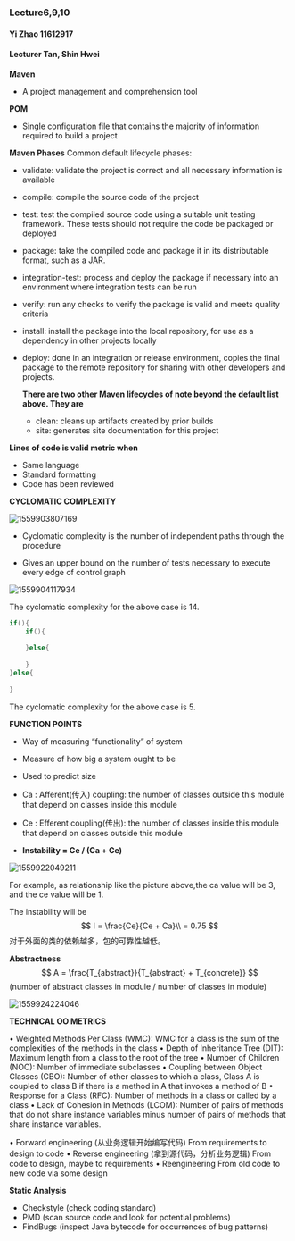 ### Lecture6,9,10

#### Yi Zhao 11612917

#### Lecturer Tan, Shin Hwei



**Maven**

- A project management and comprehension tool

**POM**

- Single configuration file that contains the majority of information required to build a project


**Maven Phases**
Common default lifecycle phases:

- validate: validate the project is correct and all necessary information is available

- compile: compile the source code of the project

- test: test the compiled source code using a suitable unit testing framework. These tests should not require the code be packaged or deployed

- package: take the compiled code and package it in its distributable format, such as a JAR.

- integration-test: process and deploy the package if necessary into an environment where integration tests can be run

- verify: run any checks to verify the package is valid and meets quality criteria

- install: install the package into the local repository, for use as a dependency in other projects locally

- deploy: done in an integration or release environment, copies the final package to the remote repository for sharing with other developers and projects.

  **There are two other Maven lifecycles of note beyond the default list above. They are**

  - clean: cleans up artifacts created by prior builds
  - site: generates site documentation for this project



**Lines of code is valid metric when**

- Same language
- Standard formatting
- Code has been reviewed



**CYCLOMATIC COMPLEXITY**

![1559903807169](C:\Users\Joy\AppData\Roaming\Typora\typora-user-images\1559903807169.png)

- Cyclomatic complexity is the number of independent paths through the procedure

- Gives an upper bound on the number of tests necessary to execute every edge of control graph

![1559904117934](C:\Users\Joy\AppData\Roaming\Typora\typora-user-images\1559904117934.png)

The cyclomatic complexity for the above case is 14.

```java
if(){
    if(){
        
    }else{
        
    }
}else{
    
}
```

The cyclomatic complexity for the above case is 5.



**FUNCTION POINTS**

- Way of measuring “functionality” of system
- Measure of how big a system ought to be
- Used to predict size



- Ca : Afferent(传入) coupling: the number of classes outside this module that
  depend on classes inside this module
- Ce : Efferent coupling(传出): the number of classes inside this module that
  depend on classes outside this module
- **Instability = Ce / (Ca + Ce)**

![1559922049211](C:\Users\Joy\AppData\Roaming\Typora\typora-user-images\1559922049211.png)

For example, as relationship like the picture above,the ca value will be 3, and the ce value will be 1.

The instability will be 
$$
I = \frac{Ce}{Ce + Ca}\\ = 0.75
$$
对于外面的类的依赖越多，包的可靠性越低。

**Abstractness**
$$
A = \frac{T_{abstract}}{T_{abstract} + T_{concrete}}
$$
(number of abstract classes in module / number of classes in module)

![1559924224046](C:\Users\Joy\AppData\Roaming\Typora\typora-user-images\1559924224046.png)

**TECHNICAL OO METRICS**

• Weighted Methods Per Class (WMC): WMC for a class is the sum of the complexities of the methods in the class
• Depth of Inheritance Tree (DIT): Maximum length from a class to the root of the tree
• Number of Children (NOC): Number of immediate subclasses
• Coupling between Object Classes (CBO): Number of other classes to which a class, Class A is coupled to class B if there is a method in A that invokes a method of B
• Response for a Class (RFC): Number of methods in a class or called by a class
• Lack of Cohesion in Methods (LCOM): Number of pairs of methods that do not share instance variables minus number of pairs of methods that share instance variables.



• Forward engineering (从业务逻辑开始编写代码)
   From requirements to design to code
• Reverse engineering (拿到源代码，分析业务逻辑)
   From code to design, maybe to requirements
• Reengineering
   From old code to new code via some design



**Static Analysis**

- Checkstyle (check coding standard)
- PMD (scan source code and look for potential problems)
- FindBugs (inspect Java bytecode for occurrences of bug patterns)





